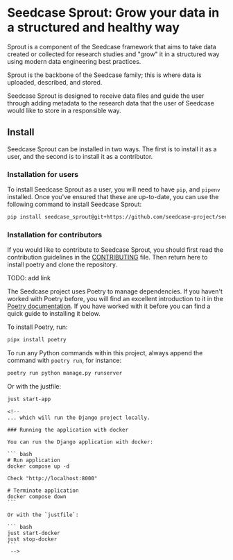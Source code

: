 # Seedcase Sprout: Grow your data in a structured and healthy way

Sprout is a component of the Seedcase framework that aims to take data
created or collected for research studies and "grow" it in a structured
way using modern data engineering best practices.

Sprout is the backbone of the Seedcase family; this is where data is
uploaded, described, and stored.

Seedcase Sprout is designed to receive data files and guide the user
through adding metadata to the research data that the user of Seedcase
would like to store in a responsible way.

## Install

Seedcase Sprout can be installed in two ways. The first is to install it
as a user, and the second is to install it as a contributor.

### Installation for users

To install Seedcase Sprout as a user, you will need to have `pip`, and
`pipenv` installed. Once you've ensured that these are up-to-date, you
can use the following command to install Seedcase Sprout:

``` bash
pip install seedcase_sprout@git+https://github.com/seedcase-project/seedcase-sprout
```

### Installation for contributors

If you would like to contribute to Seedcase Sprout, you should first
read the contribution guidelines in the [CONTRIBUTING]() file. Then
return here to install poetry and clone the repository.

TODO: add link

The Seedcase project uses Poetry to manage dependencies. If you haven't
worked with Poetry before, you will find an excellent introduction to it
in the [Poetry documentation](https://python-poetry.org/docs/). If you
have worked with it before you can find a quick guide to installing it
below.

To install Poetry, run:

``` bash
pipx install poetry
```

To run any Python commands within this project, always append the
command with `poetry run`, for instance:

``` bash
poetry run python manage.py runserver
```

Or with the justfile:

``` bash
just start-app
```

````{=html}
<!-- 
... which will run the Django project locally.

### Running the application with docker

You can run the Django application with docker:

``` bash
# Run application
docker compose up -d

Check "http://localhost:8000"

# Terminate application
docker compose down
```

Or with the `justfile`:

``` bash
just start-docker
just stop-docker
```
 -->
````
